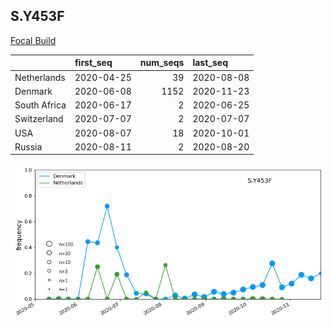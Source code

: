 

## S.Y453F
[Focal Build](https://nextstrain.org/groups/neherlab/ncov/S.Y453F?c=gt-S_453&f_region=Europe)

|              | first_seq   |   num_seqs | last_seq   |
|:-------------|:------------|-----------:|:-----------|
| Netherlands  | 2020-04-25  |         39 | 2020-08-08 |
| Denmark      | 2020-06-08  |       1152 | 2020-11-23 |
| South Africa | 2020-06-17  |          2 | 2020-06-25 |
| Switzerland  | 2020-07-07  |          2 | 2020-07-07 |
| USA          | 2020-08-07  |         18 | 2020-10-01 |
| Russia       | 2020-08-11  |          2 | 2020-08-20 |

![Overall trends S.Y453F](/overall_trends_figures/overall_trends_S.Y453F.png)
